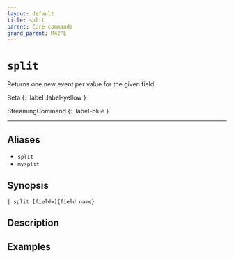 ```yaml
---
layout: default
title: split
parent: Core commands
grand_parent: M42PL
---
```


# `split`

Returns one new event per value for the given field

Beta
{: .label .label-yellow }

StreamingCommand
{: .label-blue }

---


## Aliases

* `split`
* `mvsplit`

## Synopsis

```shell
| split [field=]{field name}
```

## Description

## Examples

